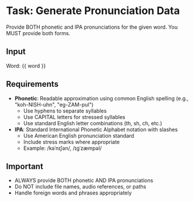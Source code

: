 # Task: Generate Pronunciation Data

Provide BOTH phonetic and IPA pronunciations for the given word. You MUST provide both forms.

## Input

Word: {{ word }}

## Requirements

- **Phonetic**: Readable approximation using common English spelling (e.g., "koh-NISH-uhn", "eg-ZAM-pul")
    - Use hyphens to separate syllables
    - Use CAPITAL letters for stressed syllables
    - Use standard English letter combinations (th, sh, ch, etc.)
- **IPA**: Standard International Phonetic Alphabet notation with slashes
    - Use American English pronunciation standard
    - Include stress marks where appropriate
    - Example: /kəˈnɪʃən/, /ɪgˈzæmpəl/

## Important

- ALWAYS provide BOTH phonetic AND IPA pronunciations
- Do NOT include file names, audio references, or paths
- Handle foreign words and phrases appropriately
